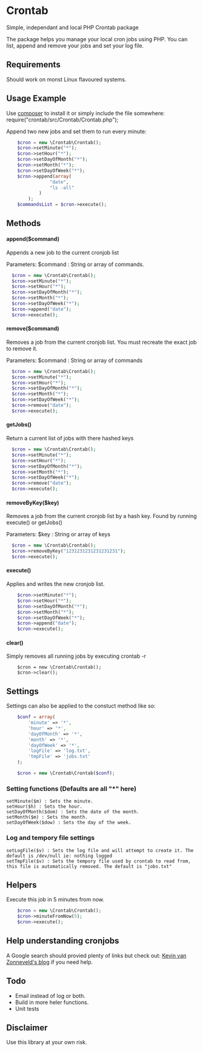 Crontab
=======

Simple, independant and local PHP Crontab package

The package helps you manage your local cron jobs using PHP. You can list, append and remove your jobs and set your log file.

## Requirements
Should work on monst Linux flavoured systems.

## Usage Example
Use [composer](http://getcomposer.org) to install it or simply include the file somewhere: require("crontab/src/Crontab/Crontab.php");

Append two new jobs and set them to run every minute:

```php
    $cron = new \Crontab\Crontab();
    $cron->setMinute("*");
    $cron->setHour("*");
    $cron->setDayOfMonth("*");
    $cron->setMonth("*");
    $cron->setDayOfWeek("*");
    $cron->append(array(
                "date",
                "ls -all"
            )
        );
    $commandsList = $cron->execute();
```

## Methods

#### append($command)

Appends a new job to the current cronjob list

Parameters: $command : String or array of commands.

```php
  $cron = new \Crontab\Crontab();
  $cron->setMinute("*");
  $cron->setHour("*");
  $cron->setDayOfMonth("*");
  $cron->setMonth("*");
  $cron->setDayOfWeek("*");
  $cron->append("date");
  $cron->execute();
```

#### remove($command)

Removes a job from the current cronjob list. You must recreate the exact job to remove it.

Parameters: $command : String or array of commands

```php
  $cron = new \Crontab\Crontab();
  $cron->setMinute("*");
  $cron->setHour("*");
  $cron->setDayOfMonth("*");
  $cron->setMonth("*");
  $cron->setDayOfWeek("*");
  $cron->remove("date");
  $cron->execute();
```

#### getJobs()
Return a current list of jobs with there hashed keys

```php
  $cron = new \Crontab\Crontab();
  $cron->setMinute("*");
  $cron->setHour("*");
  $cron->setDayOfMonth("*");
  $cron->setMonth("*");
  $cron->setDayOfWeek("*");
  $cron->remove("date");
  $cron->execute();
```

#### removeByKey($key)

Removes a job from the current cronjob list by a hash key. Found by running execute() or getJobs()

Parameters: $key : String or array of keys

```php
  $cron = new \Crontab\Crontab();
  $cron->removeByKey("1231231231231231231");
  $cron->execute();
```

#### execute()
Applies and writes the new cronjob list.
```php
    $cron->setMinute("*");
    $cron->setHour("*");
    $cron->setDayOfMonth("*");
    $cron->setMonth("*");
    $cron->setDayOfWeek("*");
    $cron->append("date");
    $cron->execute();
```

#### clear()
Simply removes all running jobs by executing crontab -r
```
    $cron = new \Crontab\Crontab();
    $cron->clear();
```

## Settings
Settings can also be applied to the constuct method like so:
```php
    $conf = array(
		'minute' => '*',
		'hour' => '*',
		'dayOfMonth' => '*',
		'month' => '*',
		'dayOfWeek' => '*',
		'logFile' => 'log.txt',
		'tmpFile' => 'jobs.txt'
	);

    $cron = new \Crontab\Crontab($conf);
```

### Setting functions (Defaults are all "*" here)
```
setMinute($m) : Sets the minute.
setHour($h) : Sets the hour.
setDayOfMonth($dom) : Sets the date of the month.
setMonth($m) : Sets the month.
setDayOfWeek($dow) : Sets the day of the week.
```

### Log and tempory file settings
```
setLogFile($v) : Sets the log file and will attempt to create it. The default is /dev/null ie: nothing logged
setTmpFile($v) : Sets the tempory file used by crontab to read from, this file is automatically removed. The default is "jobs.txt"
```

## Helpers
Execute this job in 5 minutes from now.
```php
    $cron = new \Crontab\Crontab();
    $cron->minuteFromNow(5);
    $cron->execute();
```

## Help understanding cronjobs
A Google search should provied plenty of links but check out: [Kevin van Zonneveld's blog](http://kvz.io/blog/2007/07/29/schedule-tasks-on-linux-using-crontab/) if you need help.

## Todo

 - Email instead of log or both.
 - Build in more heler functions.
 - Unit tests

## Disclaimer
Use this library at your own risk.
